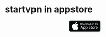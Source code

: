 # startvpn in appstore


<div align="center">
    <a href="https://apps.apple.com/us/app/id6447298294"><img src="guide_assets/app-store-logo.png" width="20%"></a>
</div>

<p></p>